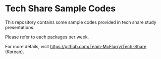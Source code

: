 # Tech Share Sample Codes
This repository contains some sample codes provided in tech share study presentations.  
  
Please refer to each packages per week.

For more details, visit https://github.com/Team-McFlurry/Tech-Share (Korean).